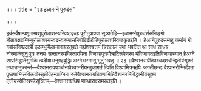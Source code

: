 +++
title = "२३ इळामग्ने पुरुदंसं"

+++

इयंसर्वेषाम्पशूनाम्पशुपुरोडाशस्यस्विष्टकृतः पुरोनुवाक्या सूत्र्यतेहि—इळामग्नेपुरुदंसंसनिङ्गो र्होतायक्षदग्निम्पुरोळाशस्यस्वदस्वहव्यासमिषोदिदीहीतिपुरोळाशस्विष्टकृतइति । हेअग्नेपुरुदंसम्बहु कर्माणं गोः गवांसनिम्प्रदात्रीं इळाम्भूमिंहवमानायस्तुवते मह्यंशश्वत्तमं चिरकालं यथा भवतित था साध साधय नोस्माकंसूनुःपुत्रः तनयः सन्तानस्यविस्तारयिता विजावापुत्रपौत्रादिरूपेणस्व यंविजायतइतिविजावास्यात् हेअग्ने साप्रसिद्धातेसुमतिः त्वदीयाअनुग्रहबुद्धिः अस्मेअस्मासु भूतु भवतु ॥ २३ ॥वैश्वानरायेतिपञ्चदशर्चन्द्वितीयंसूक्तं तथाचानुक्रान्तं—वैश्वानरायपञ्चोनावैश्वानरीयन्तुजागतं त्विति विश्वामित्रऋषिः जगतीछन्दः वैश्वानरोग्निर्देवता पृष्ठ्याभिप्लविकयोस्तृतीयेहन्याग्निमा रुतेवैश्वानरायधिषणामितिवैशानरनिविद्धानीयंसूक्तं तृतीयस्येतिखण्डेसूत्रितम्—वैश्वानरायधिष णान्धारावरामरुतइति ।